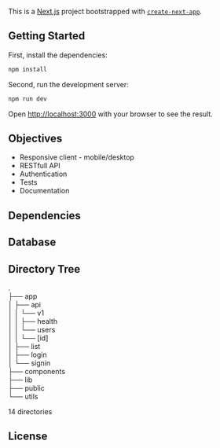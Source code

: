 This is a [Next.js](https://nextjs.org) project bootstrapped with [`create-next-app`](https://nextjs.org/docs/app/api-reference/cli/create-next-app).

## Getting Started

First, install the dependencies:

```bash
npm install
```

Second, run the development server:

```bash
npm run dev
```

Open [http://localhost:3000](http://localhost:3000) with your browser to see the result.

## Objectives

* Responsive client - mobile/desktop
* RESTfull API
* Authentication
* Tests
* Documentation

## Dependencies

## Database

## Directory Tree
. </br>
├── app </br>
│   ├── api </br>
│   │   └── v1 </br>
│   │       ├── health </br>
│   │       └── users </br>
│   │           └── [id] </br>
│   ├── list </br>
│   ├── login </br>
│   └── signin </br>
├── components </br>
├── lib </br>
├── public </br>
└── utils </br>

14 directories

## License
